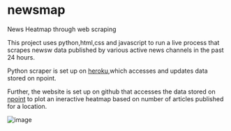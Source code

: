 # newsmap
News Heatmap through web scraping

This project uses python,html,css and javascript to run a live process that scrapes newsw data published by various active news channels in the past 24 hours.

Python scraper is set up on [heroku](https://www.heroku.com/),which accesses and updates data stored on npoint.

Further, the website is set up on github that accesses the data stored on [npoint](https://www.npoint.io/) to plot an ineractive heatmap based on number of articles published for a location.

![image](https://user-images.githubusercontent.com/82657384/183978336-06c25c74-cb4e-4c25-ab37-9869aefa66b6.png)
